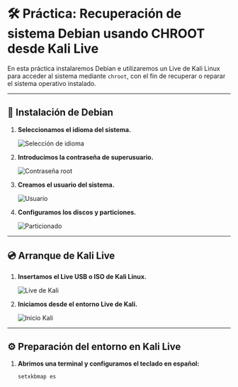 # 🛠️ Práctica: Recuperación de sistema Debian usando CHROOT desde Kali Live

En esta práctica instalaremos Debian e utilizaremos un Live de Kali Linux para acceder al sistema mediante `chroot`, con el fin de recuperar o reparar el sistema operativo instalado.

---

## 🧱 Instalación de Debian

1. **Seleccionamos el idioma del sistema.**

   ![Selección de idioma](.jpg)

2. **Introducimos la contraseña de superusuario.**

   ![Contraseña root](ruta/a/la/imagen2.jpg)

3. **Creamos el usuario del sistema.**

   ![Usuario](ruta/a/la/imagen3.jpg)

4. **Configuramos los discos y particiones.**

   ![Particionado](ruta/a/la/imagen4.jpg)

---

## 💿 Arranque de Kali Live

1. **Insertamos el Live USB o ISO de Kali Linux.**

   ![Live de Kali](ruta/a/la/imagen5.jpg)

2. **Iniciamos desde el entorno Live de Kali.**

   ![Inicio Kali](ruta/a/la/imagen6.jpg)

---

## ⚙️ Preparación del entorno en Kali Live

1. **Abrimos una terminal y configuramos el teclado en español:**

   ```bash
   setxkbmap es
